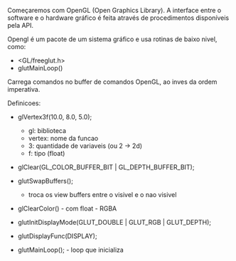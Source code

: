 Começaremos com OpenGL (Open Graphics Library). A interface entre o software e o hardware gráfico é feita através de procedimentos disponíveis pela API.

Opengl é um pacote de um sistema gráfico e usa rotinas de baixo nivel, como:
- <GL/freeglut.h>
- glutMainLoop()

Carrega comandos no buffer de comandos OpenGL, ao inves da ordem imperativa.

Definicoes:
- glVertex3f(10.0, 8.0, 5.0);
    - gl: biblioteca
    - vertex: nome da funcao
    - 3: quantidade de variaveis (ou 2 -> 2d)
    - f: tipo (float)

- glClear(GL_COLOR_BUFFER_BIT | GL_DEPTH_BUFFER_BIT);
- glutSwapBuffers();
    - troca os view buffers entre o visivel e o nao visivel
- glClearColor() - com float - RGBA
- glutInitDisplayMode(GLUT_DOUBLE | GLUT_RGB | GLUT_DEPTH);

- glutDisplayFunc(DISPLAY);
- glutMainLoop(); - loop que inicializa
